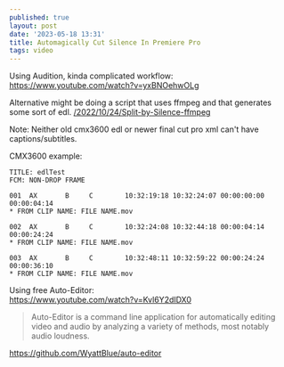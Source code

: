 ```yaml
---
published: true
layout: post
date: '2023-05-18 13:31'
title: Automagically Cut Silence In Premiere Pro
tags: video 
---
```

Using Audition, kinda complicated workflow:  
<https://www.youtube.com/watch?v=yxBNOehwOLg>

Alternative might be doing a script that uses ffmpeg and that generates some sort of edl.
[/2022/10/24/Split-by-Silence-ffmpeg](/2022/10/24/Split-by-Silence-ffmpeg)

Note: Neither old cmx3600 edl or newer final cut pro xml can't have captions/subtitles.

CMX3600 example:

    TITLE: edlTest
    FCM: NON-DROP FRAME

    001  AX       B     C        10:32:19:18 10:32:24:07 00:00:00:00 00:00:04:14 
    * FROM CLIP NAME: FILE NAME.mov

    002  AX       B     C        10:32:24:08 10:32:44:18 00:00:04:14 00:00:24:24 
    * FROM CLIP NAME: FILE NAME.mov

    003  AX       B     C        10:32:48:11 10:32:59:22 00:00:24:24 00:00:36:10 
    * FROM CLIP NAME: FILE NAME.mov

Using free Auto-Editor:  
<https://www.youtube.com/watch?v=Kvl6Y2dIDX0>  

> Auto-Editor is a command line application for automatically editing video and audio by analyzing a variety of methods, most notably audio loudness.

<https://github.com/WyattBlue/auto-editor>
